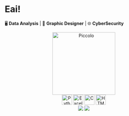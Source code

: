 # Eai!

🖥️ **Data Analysis**  | 🎨 **Graphic Designer** | 🌐 **CyberSecurity**

<div align="center">
  <img src="https://i.redd.it/2uha1pm7gbt91.gif" alt="Piccolo" width="200" style="display:inline-block;"/>
</div>

<div align="center">
  <img src="https://img.icons8.com/color/32/000000/python--v1.png" alt="Python" width="32"/>
  <img src="https://img.icons8.com/color/32/000000/microsoft-excel-2019.png" alt="Excel" width="32"/>
  <img src="https://img.icons8.com/color/32/000000/c-programming.png" alt="C" width="32"/>
  <img src="https://img.icons8.com/color/32/000000/html-5.png" alt="HTML" width="32"/>
</div>

<div align="center">
  <a href="https://www.linkedin.com/in/matheus-rocha-894921266/" target="_blank"><img src="https://img.shields.io/badge/-LinkedIn-%230077B5?style=for-the-badge&logo=linkedin&logoColor=white" target="_blank"></a>
  <a href="https://www.instagram.com/m_roccha_?igsh=MTd0Z2dtcDQ4cXJlag==" target="_blank"><img src="https://img.shields.io/badge/-Instagram-%23E1306C?style=for-the-badge&logo=instagram&logoColor=white" target="_blank"></a>
</div>
